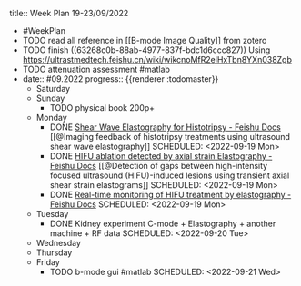 title:: Week Plan 19-23/09/2022

- #WeekPlan
- TODO read all reference in [[B-mode Image Quality]] from zotero
- TODO finish ((63268c0b-88ab-4977-837f-bdc1d6ccc827)) Using https://ultrastmedtech.feishu.cn/wiki/wikcnoMfR2elHxTbn8YXn038Zgb
- TODO attenuation assessment #matlab
- date:: #09.2022
  progress:: {{renderer :todomaster}}
	- Saturday
	- Sunday
		- TODO physical book 200p+
	- Monday
		- DONE [⁡⁣‍﻿⁡⁤⁢‬⁣‍​‬⁤‬‍‍﻿⁡⁤‌⁢⁣⁤‌⁡⁤​⁣‍⁢‍​⁤‬⁡⁤⁢‍‬‬​⁤‍‬‬​⁣⁤⁣Shear Wave Elastography for Histotripsy - Feishu Docs](https://ultrastmedtech.feishu.cn/wiki/wikcnH3HrhYWptWM8dLAXzAq0ed) [[@Imaging feedback of histotripsy treatments using ultrasound shear wave elastography]] 
		  SCHEDULED: <2022-09-19 Mon>
		- DONE [‌⁢⁣‌⁣⁡⁤﻿﻿⁡‌⁤‍⁡⁡‌⁡﻿⁡​﻿﻿​⁢‬‬⁤⁣⁤⁤‌⁣​​‌⁤‍﻿⁡⁤​⁣﻿⁣⁣‍‬‬HIFU ablation detected by axial strain Elastography - Feishu Docs](https://ultrastmedtech.feishu.cn/wiki/wikcnG7BWvBNn5M4IZwU76it3vb) [[@Detection of gaps between high-intensity focused ultrasound (HIFU)-induced lesions using transient axial shear strain elastograms]] 
		  SCHEDULED: <2022-09-19 Mon>
		- DONE [⁣⁡⁢‍⁤⁡​​﻿‍​⁣‍⁣‍‌⁤⁡⁤⁤‌⁡​﻿⁣⁡⁣⁡‍‌‍﻿⁤‌​⁢‌⁣‬⁣⁣⁤​‌Real-time monitoring of HIFU treatment by elastography - Feishu Docs](https://ultrastmedtech.feishu.cn/wiki/wikcn2tA5jIDgMgXB7Npyx2YY4b)
		  SCHEDULED: <2022-09-19 Mon>
	- Tuesday
		- DONE Kidney experiment C-mode + Elastography + another machine + RF data
		  SCHEDULED: <2022-09-20 Tue>
	- Wednesday
	- Thursday
	- Friday
		- TODO b-mode gui #matlab
		  SCHEDULED: <2022-09-21 Wed>